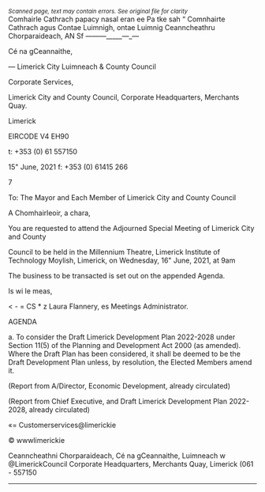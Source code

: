 *<small>Scanned page, text may contain errors. See original file for clarity</small>*  
Comhairle Cathrach papacy nasal eran
ee Pa tke sah “ Comnhairte Cathrach agus Contae Luimnigh,
ontae Luimnig Ceanncheathru Chorparaideach,
AN Sf —_—_—_____—_—

Cé na gCeannaithe,

— Limerick City Luimneach
& County Council

Corporate Services,

Limerick City and County Council,
Corporate Headquarters,
Merchants Quay.

Limerick

EIRCODE V4 EH90

t: +353 (0) 61 557150

15" June, 2021 f: +353 (0) 61415 266

7

To: The Mayor and Each Member of Limerick City and County Council

A Chomhairleoir, a chara,

You are requested to attend the Adjourned Special Meeting of Limerick City and County

Council to be held in the Millennium Theatre, Limerick Institute of Technology Moylish,
Limerick, on Wednesday, 16" June, 2021, at 9am

The business to be transacted is set out on the appended Agenda.

Is wi le meas,

< -
= CS * z
Laura Flannery, es
Meetings Administrator.

AGENDA

a. To consider the Draft Limerick Development Plan 2022-2028 under Section 11(5) of
the Planning and Development Act 2000 (as amended). Where the Draft Plan has
been considered, it shall be deemed to be the Draft Development Plan unless, by
resolution, the Elected Members amend it.

(Report from A/Director, Economic Development, already circulated)

(Report from Chief Executive, and Draft Limerick Development Plan
2022-2028, already circulated)

«= Customerservices@limerickie

© wwwlimerickie

Ceanncheathni Chorparaideach, Cé na gCeannaithe, Luimneach w @LimerickCouncil
Corporate Headquarters, Merchants Quay, Limerick (061 - 557150

---
